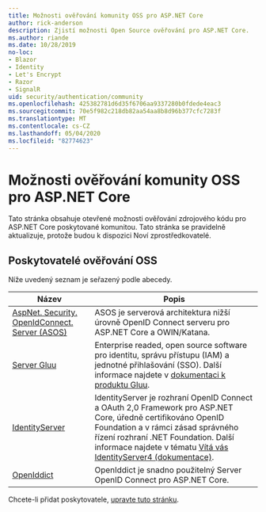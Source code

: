 ```yaml
---
title: Možnosti ověřování komunity OSS pro ASP.NET Core
author: rick-anderson
description: Zjistí možnosti Open Source ověřování pro ASP.NET Core.
ms.author: riande
ms.date: 10/28/2019
no-loc:
- Blazor
- Identity
- Let's Encrypt
- Razor
- SignalR
uid: security/authentication/community
ms.openlocfilehash: 425382781d6d35f6706aa9337280b0fdede4eac3
ms.sourcegitcommit: 70e5f982c218db82aa54aa8b8d96b377cfc7283f
ms.translationtype: MT
ms.contentlocale: cs-CZ
ms.lasthandoff: 05/04/2020
ms.locfileid: "82774623"
---
```

# <a name="community-oss-authentication-options-for-aspnet-core"></a>Možnosti ověřování komunity OSS pro ASP.NET Core

Tato stránka obsahuje otevřené možnosti ověřování zdrojového kódu pro ASP.NET Core poskytované komunitou. Tato stránka se pravidelně aktualizuje, protože budou k dispozici Noví zprostředkovatelé.

## <a name="oss-authentication-providers"></a>Poskytovatelé ověřování OSS

Níže uvedený seznam je seřazený podle abecedy.

| Název | Popis |
| ---- | ----------- |
| [AspNet. Security. OpenIdConnect. Server (ASOS)](https://github.com/aspnet-contrib/AspNet.Security.OpenIdConnect.Server) | ASOS je serverová architektura nižší úrovně OpenID Connect serveru pro ASP.NET Core a OWIN/Katana. |
| [Server Gluu](https://gluu.org/) | Enterprise readed, open source software pro identitu, správu přístupu (IAM) a jednotné přihlašování (SSO). Další informace najdete v [dokumentaci k produktu Gluu](https://gluu.org/docs/). |
| [IdentityServer](https://identityserver.io/) | IdentityServer je rozhraní OpenID Connect a OAuth 2,0 Framework pro ASP.NET Core, úředně certifikováno OpenID Foundation a v rámci zásad správného řízení rozhraní .NET Foundation. Další informace najdete v tématu [Vítá vás IdentityServer4 (dokumentace)](https://identityserver4.readthedocs.io/en/latest/). |
| [OpenIddict](https://github.com/openiddict/openiddict-core) | OpenIddict je snadno použitelný Server OpenID Connect pro ASP.NET Core. |

Chcete-li přidat poskytovatele, [upravte tuto stránku](https://github.com/login?return_to=https%3A%2F%2Fgithub.com%2Faspnet%2FDocs%2Fedit%2Fmaster%2Faspnetcore%2Fsecurity%2Fauthentication%2Fcommunity.md).
